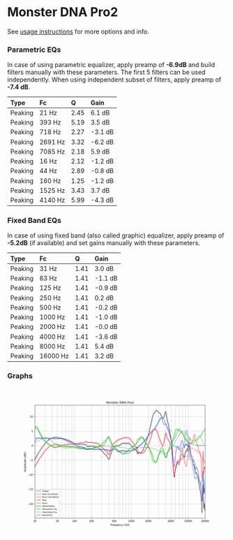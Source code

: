 # Monster DNA Pro2
See [usage instructions](https://github.com/jaakkopasanen/AutoEq#usage) for more options and info.

### Parametric EQs
In case of using parametric equalizer, apply preamp of **-6.9dB** and build filters manually
with these parameters. The first 5 filters can be used independently.
When using independent subset of filters, apply preamp of **-7.4 dB**.

| Type    | Fc      |    Q | Gain    |
|:--------|:--------|:-----|:--------|
| Peaking | 21 Hz   | 2.45 | 6.1 dB  |
| Peaking | 393 Hz  | 5.19 | 3.5 dB  |
| Peaking | 718 Hz  | 2.27 | -3.1 dB |
| Peaking | 2691 Hz | 3.32 | -6.2 dB |
| Peaking | 7085 Hz | 2.18 | 5.9 dB  |
| Peaking | 16 Hz   | 2.12 | -1.2 dB |
| Peaking | 44 Hz   | 2.89 | -0.8 dB |
| Peaking | 160 Hz  | 1.25 | -1.2 dB |
| Peaking | 1525 Hz | 3.43 | 3.7 dB  |
| Peaking | 4140 Hz | 5.99 | -4.3 dB |

### Fixed Band EQs
In case of using fixed band (also called graphic) equalizer, apply preamp of **-5.2dB**
(if available) and set gains manually with these parameters.

| Type    | Fc       |    Q | Gain    |
|:--------|:---------|:-----|:--------|
| Peaking | 31 Hz    | 1.41 | 3.0 dB  |
| Peaking | 63 Hz    | 1.41 | -1.1 dB |
| Peaking | 125 Hz   | 1.41 | -0.9 dB |
| Peaking | 250 Hz   | 1.41 | 0.2 dB  |
| Peaking | 500 Hz   | 1.41 | -0.2 dB |
| Peaking | 1000 Hz  | 1.41 | -1.0 dB |
| Peaking | 2000 Hz  | 1.41 | -0.0 dB |
| Peaking | 4000 Hz  | 1.41 | -3.6 dB |
| Peaking | 8000 Hz  | 1.41 | 5.4 dB  |
| Peaking | 16000 Hz | 1.41 | 3.2 dB  |

### Graphs
![](./Monster%20DNA%20Pro2.png)